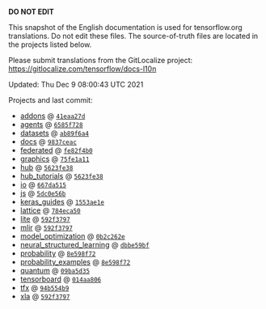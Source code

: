 __DO NOT EDIT__

This snapshot of the English documentation is used for tensorflow.org
translations. Do not edit these files. The source-of-truth files are located in
the projects listed below.

Please submit translations from the GitLocalize project: https://gitlocalize.com/tensorflow/docs-l10n

Updated: Thu Dec  9 08:00:43 UTC 2021

Projects and last commit:

- [addons](https://github.com/tensorflow/addons/tree/master/docs) @ <a href='https://github.com/tensorflow/addons/commit/41eaa27d49025c02bfe9520d5e63e1f01a782ddf'><code>41eaa27d</code></a>
- [agents](https://github.com/tensorflow/agents/tree/master/docs) @ <a href='https://github.com/tensorflow/agents/commit/6585f72827bb1b8615cea0c2eda467fed532e0c0'><code>6585f728</code></a>
- [datasets](https://github.com/tensorflow/datasets/tree/master/docs) @ <a href='https://github.com/tensorflow/datasets/commit/ab89f6a44bd2d604130de0291e198fc63144665e'><code>ab89f6a4</code></a>
- [docs](https://github.com/tensorflow/docs/tree/master/site/en) @ <a href='https://github.com/tensorflow/docs/commit/9837ceacde5e12fdcf21120a945a94e6b1829f4b'><code>9837ceac</code></a>
- [federated](https://github.com/tensorflow/federated/tree/main/docs) @ <a href='https://github.com/tensorflow/federated/commit/fe82f4b07bdfa7ccde0c4bf1143f24a19cf4b21d'><code>fe82f4b0</code></a>
- [graphics](https://github.com/tensorflow/graphics/tree/master/tensorflow_graphics/g3doc) @ <a href='https://github.com/tensorflow/graphics/commit/75fe1a117030a45373feb60c081015c1472ed665'><code>75fe1a11</code></a>
- [hub](https://github.com/tensorflow/hub/tree/master/docs) @ <a href='https://github.com/tensorflow/hub/commit/5623fe3877387c007cf2abf59c97918a97c7e674'><code>5623fe38</code></a>
- [hub_tutorials](https://github.com/tensorflow/hub/tree/master/examples/colab) @ <a href='https://github.com/tensorflow/hub/commit/5623fe3877387c007cf2abf59c97918a97c7e674'><code>5623fe38</code></a>
- [io](https://github.com/tensorflow/io/tree/master/docs) @ <a href='https://github.com/tensorflow/io/commit/667da515b77c7e7b7266d82540b4d5278936d65c'><code>667da515</code></a>
- [js](https://github.com/tensorflow/tfjs-website/tree/master/docs) @ <a href='https://github.com/tensorflow/tfjs-website/commit/5dc0e56b49ce2138479de36c315ca0e81671ff94'><code>5dc0e56b</code></a>
- [keras_guides](https://github.com/tensorflow/docs/tree/snapshot-keras/site/en/guide/keras) @ <a href='https://github.com/tensorflow/docs/commit/1553ae1e4a149be71703e2ee60173b3d1e0e8c00'><code>1553ae1e</code></a>
- [lattice](https://github.com/tensorflow/lattice/tree/master/docs) @ <a href='https://github.com/tensorflow/lattice/commit/784eca50cbdfedf39f183cc7d298c9fe376b69c0'><code>784eca50</code></a>
- [lite](https://github.com/tensorflow/tensorflow/tree/master/tensorflow/lite/g3doc) @ <a href='https://github.com/tensorflow/tensorflow/commit/592f3797f814eb280eb39bda8aea193e5d5c60bc'><code>592f3797</code></a>
- [mlir](https://github.com/tensorflow/tensorflow/tree/master/tensorflow/compiler/mlir/g3doc) @ <a href='https://github.com/tensorflow/tensorflow/commit/592f3797f814eb280eb39bda8aea193e5d5c60bc'><code>592f3797</code></a>
- [model_optimization](https://github.com/tensorflow/model-optimization/tree/master/tensorflow_model_optimization/g3doc) @ <a href='https://github.com/tensorflow/model-optimization/commit/0b2c262ed78009cd7f8c2de741dda92025d7be35'><code>0b2c262e</code></a>
- [neural_structured_learning](https://github.com/tensorflow/neural-structured-learning/tree/master/g3doc) @ <a href='https://github.com/tensorflow/neural-structured-learning/commit/dbbe59bf1cb569403ae19dd96c02a69259ee399a'><code>dbbe59bf</code></a>
- [probability](https://github.com/tensorflow/probability/tree/main/tensorflow_probability/g3doc) @ <a href='https://github.com/tensorflow/probability/commit/8e598f72fbd549b699a6dc1f5666653cad95e3e5'><code>8e598f72</code></a>
- [probability_examples](https://github.com/tensorflow/probability/tree/main/tensorflow_probability/examples/jupyter_notebooks) @ <a href='https://github.com/tensorflow/probability/commit/8e598f72fbd549b699a6dc1f5666653cad95e3e5'><code>8e598f72</code></a>
- [quantum](https://github.com/tensorflow/quantum/tree/master/docs) @ <a href='https://github.com/tensorflow/quantum/commit/09ba5d35b082d8229458522471a0c1ca8b77198d'><code>09ba5d35</code></a>
- [tensorboard](https://github.com/tensorflow/tensorboard/tree/master/docs) @ <a href='https://github.com/tensorflow/tensorboard/commit/014aa8061688faed66c7da22286122128d330f9b'><code>014aa806</code></a>
- [tfx](https://github.com/tensorflow/tfx/tree/master/docs) @ <a href='https://github.com/tensorflow/tfx/commit/94b554b9a36a178276e5839f543824a7f2b2459f'><code>94b554b9</code></a>
- [xla](https://github.com/tensorflow/tensorflow/tree/master/tensorflow/compiler/xla/g3doc) @ <a href='https://github.com/tensorflow/tensorflow/commit/592f3797f814eb280eb39bda8aea193e5d5c60bc'><code>592f3797</code></a>

